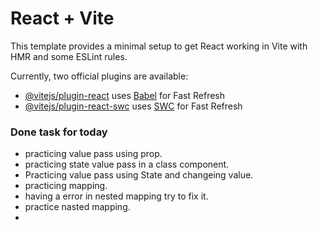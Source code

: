 # React + Vite

This template provides a minimal setup to get React working in Vite with HMR and some ESLint rules.

Currently, two official plugins are available:

- [@vitejs/plugin-react](https://github.com/vitejs/vite-plugin-react/blob/main/packages/plugin-react/README.md) uses [Babel](https://babeljs.io/) for Fast Refresh
- [@vitejs/plugin-react-swc](https://github.com/vitejs/vite-plugin-react-swc) uses [SWC](https://swc.rs/) for Fast Refresh

### Done task for today
- practicing value pass using prop.
- practicing state value pass in a class component.
- Practicing value pass using State and changeing value.
- practicing mapping.
- having a error in nested mapping try to fix it.
- practice nasted mapping.
- 